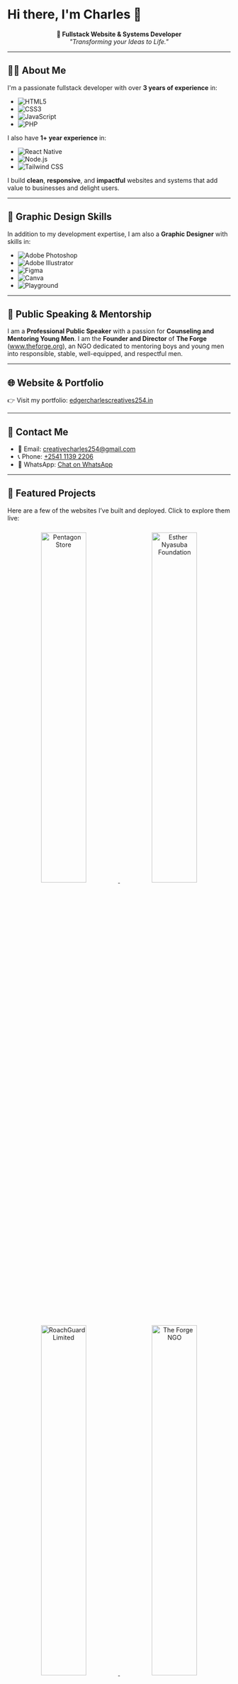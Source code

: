 # Hi there, I'm Charles 👋

<p align="center">
  <b>🚀 Fullstack Website & Systems Developer</b><br>
  <i>"Transforming your Ideas to Life."</i>
</p>

---

## 🧑‍💻 About Me

I'm a passionate fullstack developer with over **3 years of experience** in:

- ![HTML5](https://img.shields.io/badge/-HTML5-E34F26?style=for-the-badge&logo=html5&logoColor=white)
- ![CSS3](https://img.shields.io/badge/-CSS3-1572B6?style=for-the-badge&logo=css3)
- ![JavaScript](https://img.shields.io/badge/-JavaScript-F7DF1E?style=for-the-badge&logo=javascript&logoColor=black)
- ![PHP](https://img.shields.io/badge/-PHP-777BB4?style=for-the-badge&logo=php&logoColor=white)

I also have **1+ year experience** in:

- ![React Native](https://img.shields.io/badge/-React%20Native-61DAFB?style=for-the-badge&logo=react&logoColor=black)
- ![Node.js](https://img.shields.io/badge/-Node.js-339933?style=for-the-badge&logo=node.js&logoColor=white)
- ![Tailwind CSS](https://img.shields.io/badge/-Tailwind%20CSS-06B6D4?style=for-the-badge&logo=tailwind-css&logoColor=white)

I build **clean**, **responsive**, and **impactful** websites and systems that add value to businesses and delight users.

---

## 🎨 Graphic Design Skills

In addition to my development expertise, I am also a **Graphic Designer** with skills in:

- ![Adobe Photoshop](https://img.shields.io/badge/-Adobe%20Photoshop-31A8FF?style=for-the-badge&logo=adobe-photoshop&logoColor=white)
- ![Adobe Illustrator](https://img.shields.io/badge/-Adobe%20Illustrator-FF9A00?style=for-the-badge&logo=adobe-illustrator&logoColor=white)
- ![Figma](https://img.shields.io/badge/-Figma-F24E1E?style=for-the-badge&logo=figma&logoColor=white)
- ![Canva](https://img.shields.io/badge/-Canva-00C4CC?style=for-the-badge&logo=canva&logoColor=white)
- ![Playground](https://img.shields.io/badge/-Playground-000000?style=for-the-badge&logo=playground&logoColor=white)

---

## 🎤 Public Speaking & Mentorship

I am a **Professional Public Speaker** with a passion for **Counseling and Mentoring Young Men**. I am the **Founder and Director** of **The Forge** (www.theforge.org), an NGO dedicated to mentoring boys and young men into responsible, stable, well-equipped, and respectful men.

---

## 🌐 Website & Portfolio

👉 Visit my portfolio: [edgercharlescreatives254.in](https://edgercharlescreatives254.in)

---

## 📱 Contact Me

- 📧 Email: [creativecharles254@gmail.com](mailto:creativecharles254@gmail.com)
- 📞 Phone: [+2541 1139 2206](tel:+254111392206)
- 💬 WhatsApp: [Chat on WhatsApp](https://wa.me/254111392206)

---

## 🚀 Featured Projects

Here are a few of the websites I’ve built and deployed. Click to explore them live:

<p align="center">
  <a href="https://pentagonproducts.com" target="_blank">
    <img src="https://api.urlbox.com/v1/IXghkIvkc7FWSare/png?url=https%3A%2F%2Fpentagonproducts.com&thumb_width=600" alt="Pentagon Store" width="45%" style="margin: 10px;" />
  </a>
  <a href="https://enfoundation.org" target="_blank">
    <img src="https://api.urlbox.com/v1/IXghkIvkc7FWSare/png?url=https%3A%2F%2Fenfoundation.org&thumb_width=600" alt="Esther Nyasuba Foundation" width="45%" style="margin: 10px;" />
  </a>
</p>

<p align="center">
  <a href="https://roachguard.com" target="_blank">
    <img src="https://api.urlbox.com/v1/IXghkIvkc7FWSare/png?url=https%3A%2F%2Froachguard.com&thumb_width=600" alt="RoachGuard Limited" width="45%" style="margin: 10px;" />
  </a>
  <a href="https://theforge.org" target="_blank">
    <img src="https://api.urlbox.com/v1/IXghkIvkc7FWSare/png?url=https%3A%2F%2Ftheforge.org&thumb_width=600" alt="The Forge NGO" width="45%" style="margin: 10px;" />
  </a>
</p>

---

## 🌍 Social Media

[![LinkedIn](https://img.shields.io/badge/-LinkedIn-0A66C2?style=for-the-badge&logo=linkedin&logoColor=white)](https://www.linkedin.com/in/edgercharles_creatives254)  
[![Twitter](https://img.shields.io/badge/-Twitter-1DA1F2?style=for-the-badge&logo=twitter&logoColor=white)](https://twitter.com/edgercharles_creatives254)  
[![Instagram](https://img.shields.io/badge/-Instagram-E4405F?style=for-the-badge&logo=instagram&logoColor=white)](https://instagram.com/edgercharles_creatives254)  
[![TikTok](https://img.shields.io/badge/-TikTok-000000?style=for-the-badge&logo=tiktok&logoColor=white)](https://tiktok.com/@edgercharles_creatives254)  
[![Facebook](https://img.shields.io/badge/-Facebook-1877F2?style=for-the-badge&logo=facebook&logoColor=white)](https://facebook.com/edgercharles_creatives254)

---

## 📊 GitHub Stats

<p align="center">
  <img src="https://github-readme-stats.vercel.app/api?username=your-github-username&show_icons=true&theme=radical" width="47%" />
  <img src="https://github-readme-streak-stats.herokuapp.com/?user=your-github-username&theme=radical" width="47%" />
</p>

---

## 🔥 Motto

> **“Transforming your Ideas to Life.”**

Thanks for checking out my profile! Feel free to connect, collaborate, or just say hi! 👋
